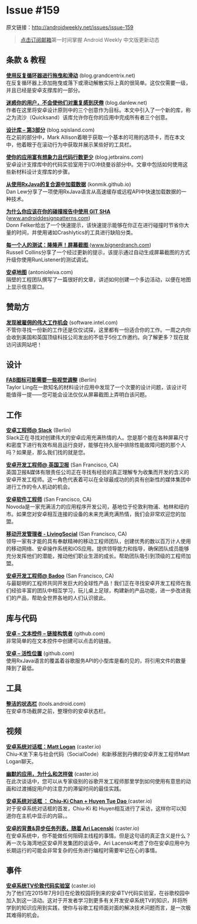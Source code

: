 # Issue #159

>
原文链接：<http://androidweekly.net/issues/issue-159>

> [点击订阅邮箱](http://tinyletter.com/androidweeklycn)第一时间掌握 Android Weekly 中文版更新动态

## 条款 & 教程

**[使用反复循环器进行拖曳和滑动](https://medium.com/@ipaulpro/drag-and-swipe-with-recyclerview-b9456d2b1aaf)** (blog.grandcentrix.net)  
在反复循环器上添加拖曳或落下或滑动解散实际上真的很简单。这仅仅需要一级，并且已经是安卓支撑库的一部分。

**[迷惑你的用户，不会使他们对重复感到厌倦](http://blog.blundell-apps.com/animations-enchant-your-users-without-boring-them-with-repetition/)** (blog.danlew.net)   
作者在这里将安卓设计原则中的三个创意作为目标。本文中引入了一个新的库，称之为流沙（Quicksand）该库允许你在你的应用中完成所有者三个创意。

**[设计库 – 第3部分](https://blog.stylingandroid.com/design-library-part-3/)** (blog.sqisland.com)   
在之前的部分中，Mark Allison着眼于获取一个基本的可用的选项卡，而在本文中，他着眼于在滚动行为中获取并展示某些好的工具栏。

**[使你的应用富有想象力且代码行数更少](http://inthecheesefactory.com/blog/android-design-support-library-codelab/en)** (blog.jetbrains.com)   
安卓设计支撑库中的代码实验室用于I/O冲绕曼谷部分中。文章中包括如何使用这些新材料设计支撑库的步骤。
  
**[从使用RxJava的复合源中加载数据](http://blog.danlew.net/2015/06/22/loading-data-from-multiple-sources-with-rxjava/)** (konmik.github.io)   
Dan Lew分享了一项使用RxJava语言从高速缓存或远程API中快速加载数据的一种技术。

**[为什么你应该在你的碰撞报告中使用 GIT SHA](http://www.donnfelker.com/why-you-should-use-a-git-sha-in-your-crash-reporting/)** (www.androiddesignpatterns.com)   
Donn Felker给出了一个快速提示，该快速提示能够在你正在进行碰撞时节省你大量的时间，并使用诸如Crashlytics的工具进行缺陷分类。
 
**[每一个人的测试：隆隆声！屏幕截图 ](http://www.everybodytests.com/2015/06/boom-screenshot-level-up-your-test.html)** (www.bignerdranch.com)   
Russell Collins分享了一个经过更新的提示，该提示通过自动生成屏幕截图的方式升级你使用RunListener的测试调试。
 
**[安卓地图](https://engblog.nextdoor.com/2015/06/25/maps-on-android/)** (antonioleiva.com)   
隔壁的工程团队撰写了一篇很好的文章，讲述如何创建一个多边活动，以便在地图上显示信息窗口。

## 赞助方

**[发现被雇佣的伟大工作机会](https://hired.com/?utm_source=newsletters&utm_medium=androidweekly&utm_campaign=n-q2_15-androidweeklyspons)** (software.intel.com)   
不管你寻找一份新的工作还是仅仅试探，这里都有一份适合你的工作。一周之内你会收到美国和英国顶级科技公司发出的不低于5份工作邀约。向了解更多？现在就访问该网站吧！

## 设计

**[FAB图标可能需要一些视觉调整](http://androiduiux.com/2015/06/24/your-fab-icon-might-need-some-optical-alignment/)** (Berlin)   
Taylor Ling在一款知名的材料设计应用中发现了一个次要的设计问题，该设计可能值得一提——您可能会设法仅仅从屏幕截图上弄明白该问题。

## 工作

**[安卓工程师@ Slack](https://slack.com/jobs/69909/android-engineer)** (Berlin)   
Slack正在寻找对创建伟大的安卓应用充满热情的人。您是那个能在各种屏幕尺寸和密度下进行有效布局且运行良好，能够在持久层中排除性能故障问题的那个人吗？如果是，那么我们找的就是您。
 
**[安卓开发工程师@ 英国卫报](https://gnm.taleo.net/careersection/ex/jobdetail.ftl?job=KIN0000EM)** (San Francisco, CA)   
英国卫报&媒体有限责任公司正在寻找有经验的真正理解专为收集而开发的含义的安卓开发工程师。这一角色代表着可以在全球最成功的的具有创新性的媒体集团中进行工作的令人机动的机会。 

**[安卓软件工程师](http://www.google.com.hk/url?sa=p&hl=zh-CN&pref=hkredirect&pval=yes&q=http://www.google.com.hk/url%3Fsa%3Dp%26q%3Dhttps://www.google.com/accounts/ServiceLogin%3Fservice%253Dwise%2526passive%253Dtrue%2526go%253Dtrue%2526continue%253Dhttps://docs.google.com/document/d/1GDB--eTLAGZXMuNDT4ckhMHwzTC32MRwJ_oOhQwIjIk/edit%3Fusp%25253Dsharing%252526pref%25253D2%252526pli%25253D1%26gws_rd%3Dcr&ust=1436693881417588&usg=AFQjCNF0JlKihd5PA2pXIFWUwUHhbazVzA)** (San Francisco, CA)   
Novoda是一家充满活力的应用程序开发公司，基地位于伦敦利物浦、柏林和纽约市。如果您对安卓相互连接的设备的未来充满充满热情，我们会非常欢迎您的加盟。

**[移动开发管理者 -  LivingSocial](http://hire.jobvite.com/CompanyJobs/Careers.aspx?c=qD09Vfwr&cs=9zj9VfwG&nl=1&jvi=oXXS0fww,Job&jvs=Android_Weekly)** (San Francisco, CA)   
领导一家有才能的具有奉献精神的移动工程师团队，创建优秀的数以百万计人使用的移动网络、安卓操作系统和iOS应用。提供领导能力和指导，确保团队成员能够充分发挥他们的潜能，推动他们职业生涯的成长。帮助团队吸引到顶级的工程师加盟。

**[安卓开发工程师@ Badoo](https://corp.badoo.com/jobs/?nl=1&jvi=oGInWfwr,Job&jvs=Android_Weekly)** (San Francisco, CA)   
与最聪明的工程师共同开发巨大的全球性产品！我们正在寻找安卓开发工程师在我们经验丰富的团队中相互学习，玩儿桌上足球，构建新的产品功能，进一步改进我们的产品，帮助全世界各地的人们认识彼此。

## 库与代码

**[安卓 – 文本控件 – 链接构筑者](https://github.com/klinker24/Android-TextView-LinkBuilder)** (github.com)   
非常简单的在文本控件中创建可以点击的链接。


**[安卓 – 活性位置](https://github.com/mcharmas/Android-ReactiveLocation)** (github.com)       
使用RxJava语言的覆盖着谷歌服务API的小型库是看的见的，将引用文件的数量降到了最低。

## 工具

**[整洁的状态栏](https://github.com/emmaguy/clean-status-bar)** (tools.android.com)    
在安卓市场截屏之前，整理你的安卓状态栏。

## 视频 

**[安卓系统对话框：Matt Logan](https://www.youtube.com/watch?v=yrab-BwJCEU)** (caster.io)    
Chiu-K坐下来与社会代码（SocialCode）和新移居到丹佛的安卓开发工程师Matt Logan聊天。

**[幽默的应用，为什么和怎样做](https://www.youtube.com/watch?v=6SX6UmQDGPA&feature=youtu.be)** (caster.io)    
在此次谈话中，您可以从专家级别的谷歌开发工程师那里学到如何使用有意思的动画和过渡捕捉用户的注意力的滞留时间的最佳实践。

**[安卓系统对话框 ： Chiu-Ki Chan + Huyen Tue Dao ](https://www.youtube.com/watch?v=Ry5j-i5tPYk&feature=youtu.be)** (caster.io)    
对于安卓系统对话框的首发，Chiu-Ki 和 Huyen相互进行了采访，这样你可以知道你在主机中显示的内容。。

**[安卓的背景&异步任务列表，随着 Ari Lacenski](https://realm.io/news/android-threading-background-tasks/)** (caster.io)    
在安卓系统中，你不能做任何阻碍主线程的事情。但是这句话的真正含义是什么？再一次与海湾地区安卓开发集团的谈话中，Ari Lacenski考虑了你在安卓应用中为长期运行的可能会非常复杂的任务进行编程时需要牢记在心的事情。

## 事件 

**[安卓系统TV伦敦代码实验室](https://events.withgoogle.com/android-tv-london-code-lab/)** (caster.io)    
为了他们在2015年7月9日在伦敦校园将到来的安卓TV代码实验室，在谷歌校园中加入到这一活动。这对于开发者学习到更多有关开发安卓系统TV的知识，并将所学到的知识应用到实践，使你与谷歌工程师面对面的解决技术问题而言，是一次极其难得的机会。